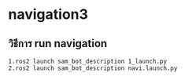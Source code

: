 # navigation3

## วิธีการ run navigation
~~~~~~~~~~~~~~~~
1.ros2 launch sam_bot_description 1_launch.py
2.ros2 launch sam_bot_description navi.launch.py
~~~~~~~~~~~~~~~~
